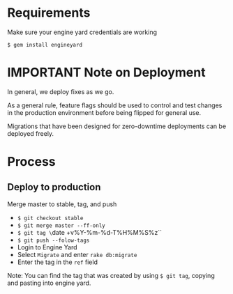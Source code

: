 # Requirements

Make sure your engine yard credentials are working

`$ gem install engineyard`

# IMPORTANT Note on Deployment

In general, we deploy fixes as we go.

As a general rule, feature flags should be used to control and test changes in the production environment before being flipped for general use.

Migrations that have been designed for zero-downtime deployments can be deployed freely.

# Process

## Deploy to production

Merge master to stable, tag, and push

* `$ git checkout stable`
* `$ git merge master --ff-only`
* `$ git tag \`date +v%Y-%m-%d-T%H%M%S%z\``
* `$ git push --folow-tags`
* Login to Engine Yard
* Select `Migrate` and enter `rake db:migrate`
* Enter the tag in the `ref` field

Note: You can find the tag that was created by using `$ git tag`, copying and pasting into engine yard.  
